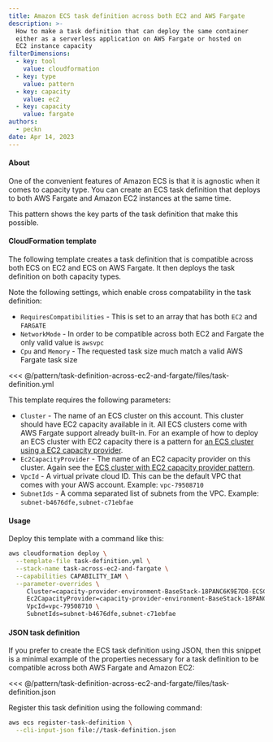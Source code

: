 ```yaml
---
title: Amazon ECS task definition across both EC2 and AWS Fargate
description: >-
  How to make a task definition that can deploy the same container
  either as a serverless application on AWS Fargate or hosted on
  EC2 instance capacity
filterDimensions:
  - key: tool
    value: cloudformation
  - key: type
    value: pattern
  - key: capacity
    value: ec2
  - key: capacity
    value: fargate
authors:
  - peckn
date: Apr 14, 2023
---
```


#### About

One of the convenient features of Amazon ECS is that it is agnostic when
it comes to capacity type. You can create an ECS task definition that deploys
to both AWS Fargate and Amazon EC2 instances at the same time.

This pattern shows the key parts of the task definition that make this possible.

#### CloudFormation template

The following template creates a task definition that is compatible across both ECS on EC2 and ECS on AWS Fargate. It then deploys the task definition on both capacity types.

Note the following settings, which enable cross compatability in the task definition:

  * `RequiresCompatibilities` - This is set to an array that has both `EC2` and `FARGATE`
  * `NetworkMode` - In order to be compatible across both EC2 and Fargate the only valid value is `awsvpc`
  * `Cpu` and `Memory` - The requested task size much match a valid AWS Fargate task size


<<< @/pattern/task-definition-across-ec2-and-fargate/files/task-definition.yml

This template requires the following parameters:

- `Cluster` - The name of an ECS cluster on this account. This cluster should have EC2 capacity available in it. All ECS clusters come with AWS Fargate support already built-in. For an example of how to deploy an ECS cluster with EC2 capacity there is a pattern for [an ECS cluster using a EC2 capacity provider](/ecs-ec2-capacity-provider-scaling).
- `Ec2CapacityProvider` - The name of an EC2 capacity provider on this cluster. Again see the [ECS cluster with EC2 capacity provider pattern](/ecs-ec2-capacity-provider-scaling).
- `VpcId` - A virtual private cloud ID. This can be the default VPC that comes with your AWS account. Example: `vpc-79508710`
- `SubnetIds` - A comma separated list of subnets from the VPC. Example: `subnet-b4676dfe,subnet-c71ebfae`

#### Usage

Deploy this template with a command like this:

```sh
aws cloudformation deploy \
  --template-file task-definition.yml \
  --stack-name task-across-ec2-and-fargate \
  --capabilities CAPABILITY_IAM \
  --parameter-overrides \
     Cluster=capacity-provider-environment-BaseStack-18PANC6K9E7D8-ECSCluster-NNBNpIh5AkZO \
     Ec2CapacityProvider=capacity-provider-environment-BaseStack-18PANC6K9E7D8-CapacityProvider-FI323ISAaRbn \
     VpcId=vpc-79508710 \
     SubnetIds=subnet-b4676dfe,subnet-c71ebfae
```

#### JSON task definition

If you prefer to create the ECS task definition using JSON, then this snippet
is a minimal example of the properties necessary for a task definition to be compatible across both AWS Fargate and Amazon EC2:

<<< @/pattern/task-definition-across-ec2-and-fargate/files/task-definition.json

Register this task definition using the following command:

```sh
aws ecs register-task-definition \
  --cli-input-json file://task-definition.json
```